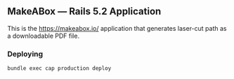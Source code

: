## MakeABox — Rails 5.2 Application

This is the https://makeabox.io/ application that generates laser-cut path as a downloadable PDF file.

### Deploying

```
bundle exec cap production deploy
```